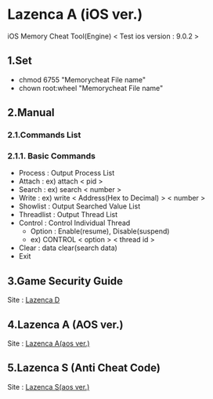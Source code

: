# Lazenca A (iOS ver.)
iOS Memory Cheat Tool(Engine)
< Test ios version : 9.0.2 >

## 1.Set
* chmod 6755 "Memorycheat File name"
* chown root:wheel "Memorycheat File name"

## 2.Manual
### 2.1.Commands List
### 2.1.1. Basic Commands
* Process : Output Process List
* Attach : ex) attach < pid >
* Search : ex) search < number >
* Write : ex) write < Address(Hex to Decimal) > < number >
* Showlist : Output Searched Value List
* Threadlist : Output Thread List
* Control : Control Individual Thread 
  * Option : Enable(resume), Disable(suspend)
  * ex) CONTROL < option > < thread id >
* Clear : data clear(search data)
* Exit 

## 3.Game Security Guide
Site : [Lazenca D](http://greycheatinglab.com/)

## 4.Lazenca A (AOS ver.)
Site : [Lazenca A(aos ver.)](https://github.com/Lazenca/Lazenca-A-Andoird)

## 5.Lazenca S (Anti Cheat Code)
Site : [Lazenca S(aos ver.)](https://github.com/Lazenca/Lazenca-S)

